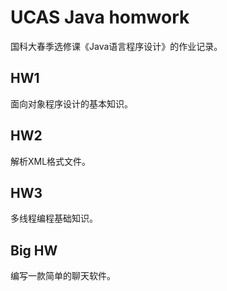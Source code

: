 # UCAS Java homwork
国科大春季选修课《Java语言程序设计》的作业记录。
## HW1
面向对象程序设计的基本知识。
## HW2
解析XML格式文件。
## HW3
多线程编程基础知识。
## Big HW
编写一款简单的聊天软件。
